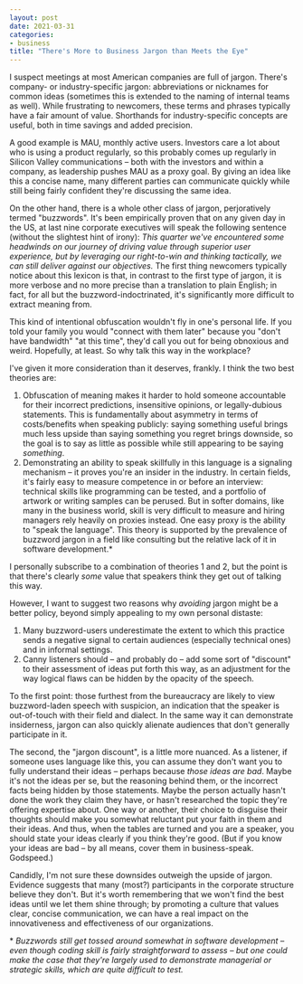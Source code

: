 ```yaml
---
layout: post
date: 2021-03-31
categories:
- business
title: "There's More to Business Jargon than Meets the Eye"
---
```


I suspect meetings at most American companies are full of jargon.
There's company- or industry-specific jargon: abbreviations or nicknames for common ideas (sometimes this is extended to the naming of internal teams as well).
While frustrating to newcomers, these terms and phrases typically have a fair amount of value.
Shorthands for industry-specific concepts are useful, both in time savings and added precision.

A good example is MAU, monthly active users.
Investors care a lot about who is using a product regularly, so this probably comes up regularly in Silicon Valley communications – both with the investors and within a company, as leadership pushes MAU as a proxy goal.
By giving an idea like this a concise name, many different parties can communicate quickly while still being fairly confident they're discussing the same idea.

On the other hand, there is a whole other class of jargon, perjoratively termed "buzzwords".
It's been empirically proven that on any given day in the US, at last nine corporate executives will speak the following sentence (without the slightest hint of irony):
*This quarter we've encountered some headwinds on our journey of driving value through superior user experience, but by leveraging our right-to-win and thinking tactically, we can still deliver against our objectives.*
The first thing newcomers typically notice about this lexicon is that, in contrast to the first type of jargon, it is more verbose and no more precise than a translation to plain English; in fact, for all but the buzzword-indoctrinated, it's significantly more difficult to extract meaning from.

This kind of intentional obfuscation wouldn't fly in one's personal life.
If you told your family you would "connect with them later" because you "don't have bandwidth" "at this time", they'd call you out for being obnoxious and weird.
Hopefully, at least.
So why talk this way in the workplace?

I've given it more consideration than it deserves, frankly.
I think the two best theories are:
1. Obfuscation of meaning makes it harder to hold someone accountable for their incorrect predictions, insensitive opinions, or legally-dubious statements. This is fundamentally about asymmetry in terms of costs/benefits when speaking publicly: saying something useful brings much less upside than saying something you regret brings downside, so the goal is to say as little as possible while still appearing to be saying _something_.
2. Demonstrating an ability to speak skillfully in this language is a signaling mechanism – it proves you're an insider in the industry. In certain fields, it's fairly easy to measure competence in or before an interview: technical skills like programming can be tested, and a portfolio of artwork or writing samples can be perused. But in softer domains, like many in the business world, skill is very difficult to measure and hiring managers rely heavily on proxies instead. One easy proxy is the ability to "speak the language". This theory is supported by the prevalence of buzzword jargon in a field like consulting but the relative lack of it in software development.\*

I personally subscribe to a combination of theories 1 and 2, but the point is that there's clearly _some_ value that speakers think they get out of talking this way.

However, I want to suggest two reasons why *avoiding* jargon might be a better policy, beyond simply appealing to my own personal distaste:
1. Many buzzword-users underestimate the extent to which this practice sends a negative signal to certain audiences (especially technical ones) and in informal settings.
2. Canny listeners should – and probably do – add some sort of "discount" to their assessment of ideas put forth this way, as an adjustment for the way logical flaws can be hidden by the opacity of the speech.

To the first point: those furthest from the bureaucracy are likely to view buzzword-laden speech with suspicion, an indication that the speaker is out-of-touch with their field and dialect.
In the same way it can demonstrate insiderness, jargon can also quickly alienate audiences that don't generally participate in it.

The second, the "jargon discount", is a little more nuanced.
As a listener, if someone uses language like this, you can assume they don't want you to fully understand their ideas – perhaps because *those ideas are bad*.
Maybe it's not the ideas per se, but the reasoning behind them, or the incorrect facts being hidden by those statements.
Maybe the person actually hasn't done the work they claim they have, or hasn't researched the topic they're offering expertise about.
One way or another, their choice to disguise their thoughts should make you somewhat reluctant put your faith in them and their ideas.
And thus, when the tables are turned and you are a speaker, you should state your ideas clearly if you think they're good.
(But if you know your ideas are bad – by all means, cover them in business-speak. Godspeed.)

Candidly, I'm not sure these downsides outweigh the upside of jargon.
Evidence suggests that many (most?) participants in the corporate structure believe they don't.
But it's worth remembering that we won't find the best ideas until we let them shine through; by promoting a culture that values clear, concise communication, we can have a real impact on the innovativeness and effectiveness of our organizations.


\* *Buzzwords still get tossed around somewhat in software development – even though coding skill is fairly straightforward to assess – but one could make the case that they're largely used to demonstrate managerial or strategic skills, which are quite difficult to test.*
